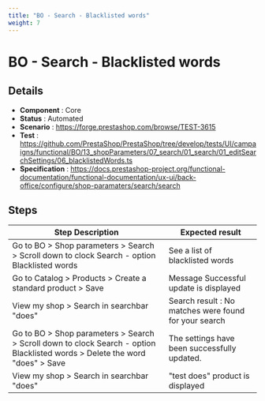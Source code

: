 ```yaml
---
title: "BO - Search - Blacklisted words"
weight: 7
---
```


# BO - Search - Blacklisted words
## Details
* **Component** : Core
* **Status** : Automated
* **Scenario** : https://forge.prestashop.com/browse/TEST-3615
* **Test** : https://github.com/PrestaShop/PrestaShop/tree/develop/tests/UI/campaigns/functional/BO/13_shopParameters/07_search/01_search/01_editSearchSettings/06_blacklistedWords.ts
* **Specification** : https://docs.prestashop-project.org/functional-documentation/functional-documentation/ux-ui/back-office/configure/shop-paramaters/search/search

## Steps
| Step Description | Expected result |
| ----- | ----- |
| Go to BO > Shop parameters > Search > Scroll down to clock Search - option Blacklisted words | See a list of blacklisted words |
| Go to Catalog > Products > Create a standard product > Save | Message Successful update is displayed |
| View my shop > Search in searchbar "does" | Search result : No matches were found for your search |
| Go to BO > Shop parameters > Search > Scroll down to clock Search - option Blacklisted words > Delete the word "does" > Save | The settings have been successfully updated. |
| View my shop > Search in searchbar "does" | "test does" product is displayed |
